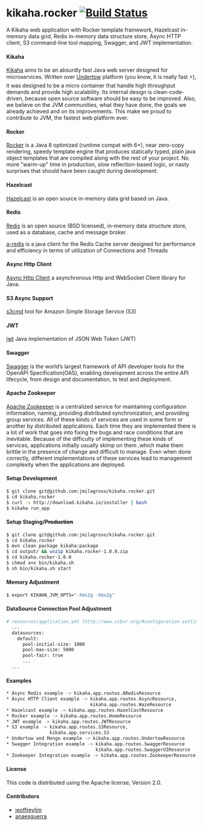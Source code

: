 # kikaha.rocker [![Build Status](https://travis-ci.org/jmilagroso/kikaha.rocker.svg?branch=master)](https://travis-ci.org/jmilagroso/kikaha.rocker) 
A Kikaha web application with Rocker template framework, Hazelcast in-memory data grid, Redis in-memory data structure store, Async HTTP client, S3 command-line tool mapping, Swagger, and JWT implementation.

#### Kikaha
[Kikaha](http://get.kikaha.io/v1.6/docs/what-is-kikaha) aims to be an absurdly fast Java web server designed for microservices. Written over [Undertow](http://undertow.io/) platform (you know, it is really fast :zap:), it was designed to be a micro container that handle high throughput demands and provide high scalability. Its internal design is clean-code-driven, because open source software should be easy to be improved. Also, we believe on the JVM communities, what they have done, the goals we already achieved and on its improvements. This make we proud to contribute to JVM, the fastest web platform ever.

#### Rocker
[Rocker](https://github.com/fizzed/rocker) is a Java 8 optimized (runtime compat with 6+), near zero-copy rendering, speedy template engine that produces statically typed, plain java object templates that are compiled along with the rest of your project. No more "warm-up" time in production, slow reflection-based logic, or nasty surprises that should have been caught during development.

#### Hazelcast
[Hazelcast](https://hazelcast.org/getting-started-with-hazelcast/) is an open source in-memory data grid based on Java.

#### Redis
[Redis](https://redis.io/) is an open source (BSD licensed), in-memory data structure store, used as a database, cache and message broker.

[a-redis](http://aredis.sourceforge.net/) is a java client for the Redis Cache server designed for performance and efficiency in terms of utilization of Connections and Threads

#### Async Http Client
[Async Http Client](https://github.com/AsyncHttpClient/async-http-client) a asynchronous Http and WebSocket Client library for Java.

#### S3 Async Support
[s3cmd](https://github.com/s3tools/s3cmd) tool for Amazon Simple Storage Service (S3)

#### JWT
[jwt](https://github.com/auth0/java-jwt) Java implementation of JSON Web Token (JWT)

#### Swagger 
[Swagger](http://swagger.io/) is the world’s largest framework of API developer tools for the OpenAPI Specification(OAS), enabling development across the entire API lifecycle, from design and documentation, to test and deployment.

#### Apache Zookeeper
[Apache Zookeeper](https://zookeeper.apache.org/) is a centralized service for maintaining configuration information, naming, providing distributed synchronization, and providing group services. All of these kinds of services are used in some form or another by distributed applications. Each time they are implemented there is a lot of work that goes into fixing the bugs and race conditions that are inevitable. Because of the difficulty of implementing these kinds of services, applications initially usually skimp on them ,which make them brittle in the presence of change and difficult to manage. Even when done correctly, different implementations of these services lead to management complexity when the applications are deployed.

#### Setup Development

```sh
$ git clone git@github.com:jmilagroso/kikaha.rocker.git
$ cd kikaha.rocker
$ curl -s http://download.kikaha.io/installer | bash
$ kikaha run_app
```

#### Setup Staging/~~Production~~
```sh
$ git clone git@github.com:jmilagroso/kikaha.rocker.git
$ cd kikaha.rocker
$ mvn clean package kikaha:package
$ cd output/ && unzip kikaha.rocker-1.0.0.zip
$ cd kikaha.rocker-1.0.0
$ chmod a+x bin/kikaha.sh
$ sh bin/kikaha.sh start
```

#### Memory Adjustment
```sh
$ export KIKAHA_JVM_OPTS="-Xms2g -Xmx2g"
```

#### DataSource Connection Pool Adjustment
```sh
# resources/application.yml (http://www.vibur.org/#configuration-settings)
  ...
  datasources:
    default:
      pool-initial-size: 1000
      pool-max-size: 5000
      pool-fair: true
      ...
  ...
```

#### Examples
```sh
* Async Redis example -> kikaha.app.routes.ARedisResource
* Async HTTP Client example -> kikaha.app.routes.AsyncResource, 
                               kikaha.app.routes.WazeResource
* Hazelcast example -> kikaha.app.routes.HazelCastResource
* Rocker example -> kikaha.app.routes.HomeResource
* JWT example -> kikaha.app.routes.JWTResource
* S3 example -> kikaha.app.routes.S3Resource, 
                kikaha.app.services.S3
* Undertow and Mongo example -> kikaha.app.routes.UndertowResource
* Swagger Integration example -> kikaha.app.routes.SwaggerResource
                                 kikaha.app.routes.SwaggerUIResource
* Zookeeper Integration example -> kikaha.app.routes.ZookeeperResource                                 
```

#### License
This code is distributed using the Apache license, Version 2.0.

#### Contributors
* [jeoffreylim](https://github.com/jeoffreylim) 
* [anaesguerra](https://github.com/anaesguerra)
